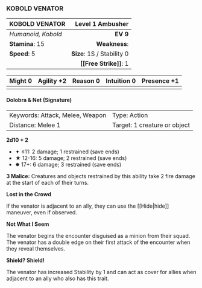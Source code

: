### KOBOLD VENATOR

| KOBOLD VENATOR     |       **Level 1 Ambusher** |
| :----------------- | -------------------------: |
| *Humanoid, Kobold* |                   **EV 9** |
| **Stamina**: 15    |              **Weakness**: |
| **Speed**: 5       | **Size**: 1S / Stability 0 |
|                    |     **[[Free Strike]]**: 1 |

| **Might** 0 | **Agility** +2 | **Reason** 0 | **Intuition** 0 | **Presence** +1 |
| ----------- | -------------- | ------------ | --------------- | --------------- |
|             |                |              |                 |                 |

#### Dolobra & Net (Signature)

|                                 |                              |
| :------------------------------ | :--------------------------- |
| Keywords: Attack, Melee, Weapon | Type: Action                 |
| Distance: Melee 1               | Target: 1 creature or object |

**2d10 + 2**

- ✦ ≤11: 2 damage; 1 restrained (save ends)
- ★ 12-16: 5 damage; 2 restrained (save ends)
- ✸ 17+: 6 damage; 3 restrained (save ends)

**3 Malice:** Creatures and objects restrained by this ability take 2 fire damage at the start of each of their turns.

**Lost in the Crowd**

If the venator is adjacent to an ally, they can use the [[Hide|hide]] maneuver, even if observed.

**Not What I Seem**

The venator begins the encounter disguised as a minion from their squad. The venator has a double edge on their first attack of the encounter when they reveal themselves.

**Shield? Shield!**

The venator has increased Stability by 1 and can act as cover for allies when adjacent to an ally who also has this trait.
